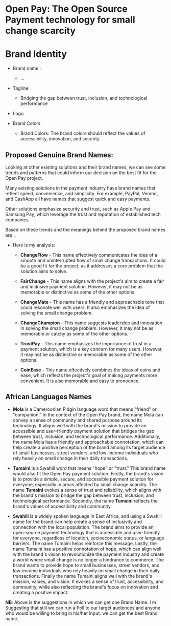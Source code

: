 # Open Pay: The Open Source Payment technology for small change scarcity

# Brand Identity 

- Brand name : 
    - ...

- Tagline: 
    - Bridging the gap between trust, inclusion, and technological performance

- Logo 
    
- Brand Colors 
    - Brand Colors: The brand colors should reflect the values of accessibility, innovation, and security. 

## Proposed  Genuine Brand Names:

Looking at other existing solutions and their brand names, we can see some trends and patterns that could inform our decision on the best fit for the Open Pay project.

Many existing solutions in the payment industry have brand names that reflect speed, convenience, and simplicity. For example, PayPal, Venmo, and CashApp all have names that suggest quick and easy payments.

Other solutions emphasize security and trust, such as Apple Pay and Samsung Pay, which leverage the trust and reputation of established tech companies.

Based on these trends and the meanings behind the proposed brand names are :, 
- Here is my analysis:

    - **ChangeFlow** - This name effectively communicates the idea of a smooth and uninterrupted flow of small change transactions. It could be a good fit for the project, as it addresses a core problem that the solution aims to solve. 

    - **FairChange** - This name aligns with the project's aim to create a fair and inclusive payment solution. However, it may not be as memorable or distinctive as some of the other options. 

    - **ChangeMate** - This name has a friendly and approachable tone that could resonate well with users. It also emphasizes the idea of solving the small change problem. 

    - **ChangeChampion** - This name suggests leadership and innovation in solving the small change problem. However, it may not be as memorable or catchy as some of the other options. 

    - **TrustPay** - This name emphasizes the importance of trust in a payment solution, which is a key concern for many users. However, it may not be as distinctive or memorable as some of the other options.

    - **CoinEase** - This name effectively combines the ideas of coins and ease, which reflects the project's goal of making payments more convenient. It is also memorable and easy to pronounce. 
    
## African Languages Names 

- **Mola** is a Cameroonian Pidgin language word that means "friend" or "companion." In the context of the Open Pay brand, the name Mola can convey a sense of community and shared purpose around its technology. It aligns well with the brand's mission to provide an accessible and user-friendly payment solution that bridges the gap between trust, inclusion, and technological performance. Additionally, the name Mola has a friendly and approachable connotation, which can help create a positive perception of the brand among its target audience of small businesses, street vendors, and low-income individuals who rely heavily on small change in their daily transactions.

- **Tumaini** is a Swahili word that means "hope" or "trust." This brand name would also fit the Open Pay payment solution. 
Firstly, the brand's vision is to provide a simple, secure, and accessible payment solution for everyone, especially in areas affected by small change scarcity. The name **Tumaini** evokes a sense of trust and reliability, which aligns with the brand's mission to bridge the gap between trust, inclusion, and technological performance.
Secondly, the name **Tumaini** reflects the brand's values of accessibility and community. 
- **Swahili** is a widely spoken language in East Africa, and using a Swahili name for the brand can help create a sense of inclusivity and connection with the local population. The brand aims to provide an open-source payment technology that is accessible and user-friendly for everyone, regardless of location, socioeconomic status, or language barriers. The name Tumaini helps reinforce this message.
Lastly, the name Tumaini has a positive connotation of hope, which can align well with the brand's vision to revolutionize the payment industry and create a world where small change is no longer a hindrance to commerce. The brand wants to provide hope to small businesses, street vendors, and low-income individuals who rely heavily on small change in their daily transactions.
Finally the name Tumaini aligns well with the brand's mission, values, and vision. It evokes a sense of trust, accessibility, and community, while also reflecting the brand's focus on innovation and creating a positive impact.

**NB**: Above is the suggestions in which we can get one Brand Name. 
    I m Suggesting that still we can run a Poll  to our target audiences and anyone who would be willing to bring in his/her input.       we can get the best Brand name. 
    
